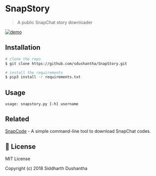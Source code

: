 # SnapStory
> A public SnapChat story downloader

[![demo](https://user-images.githubusercontent.com/27065646/43774662-2caac5ee-9a4a-11e8-8188-45532bc5ab0b.png)](https://www.youtube.com/watch?v=35RC6NvCo8U)

## Installation

```bash
# clone the repo
$ git clone https://github.com/sdushantha/SnapStory.git

# install the requirements
$ pip3 install -r requirements.txt
```

## Usage
```
usage: snapstory.py [-h] username
```

## Related
[SnapCode](https://github.com/sdushantha/SnapCode) - A simple command-line tool to download SnapChat codes. 

## :scroll: License
MIT License

Copyright (c) 2018 Siddharth Dushantha
